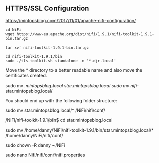 

## HTTPS/SSL Configuration

 https://mintopsblog.com/2017/11/01/apache-nifi-configuration/




```
cd NiFi
wget https://www-eu.apache.org/dist/nifi/1.9.1/nifi-toolkit-1.9.1-bin.tar.gz 

tar xvf nifi-toolkit-1.9.1-bin.tar.gz
```

```
cd nifi-toolkit-1.9.1/bin
sudo ./tls-toolkit.sh standalone -n '*.djr.local'
```


Move the * directory to a better readable name and also move the certificates created.

sudo mv *.mintopsblog.local star.mintopsblog.local
sudo mv nifi-* star.mintopsblog.local/


You should end up with the following folder structure:


sudo mv star.mintopsblog.local/* /NiFi/nifi/conf/

/NiFi/nifi-toolkit-1.9.1/bin$ cd star.mintopsblog.local

sudo mv /home/danny/NiFi/nifi-toolkit-1.9.1/bin/star.mintopsblog.local/* /home/danny/NiFi/nifi/conf/


sudo chown -R danny ~/NiFi

sudo nano Nifi/nifi/conf/nifi.properties